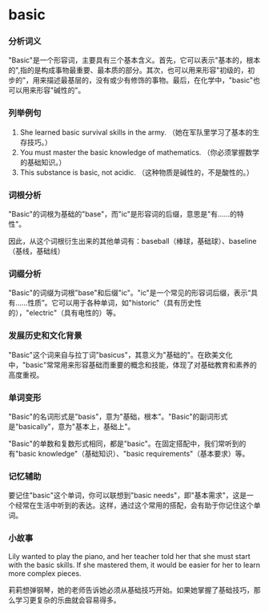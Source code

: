 # basic

### 分析词义

  

"Basic"是一个形容词，主要具有三个基本含义。首先，它可以表示"基本的，根本的",指的是构成事物最重要、最本质的部分。其次，也可以用来形容"初级的，初步的"，用来描述最基层的，没有或少有修饰的事物。最后，在化学中，"basic"也可以用来形容"碱性的"。

  

### 列举例句

  

1.  She learned basic survival skills in the army. （她在军队里学习了基本的生存技巧。）
2.  You must master the basic knowledge of mathematics. （你必须掌握数学的基础知识。）
3.  This substance is basic, not acidic. （这种物质是碱性的，不是酸性的。）

  

### 词根分析

  

"Basic"的词根为基础的"base"，而"ic"是形容词的后缀，意思是"有......的特性"。

  

因此，从这个词根衍生出来的其他单词有：baseball（棒球，基础球）、baseline（基线，基础线）

  

### 词缀分析

  

"Basic"的词缀为词根"base"和后缀"ic"。"ic"是一个常见的形容词后缀，表示“具有......性质”。它可以用于各种单词，如"historic"（具有历史性的），"electric"（具有电性的）等。

  

### 发展历史和文化背景

  

"Basic"这个词来自与拉丁词"basicus"，其意义为"基础的"。在欧美文化中，"basic"常常用来形容基础而重要的概念和技能，体现了对基础教育和素养的高度重视。

  

### 单词变形

  

"Basic"的名词形式是"basis"，意为"基础，根本"。"Basic"的副词形式是"basically"，意为"基本上，基础上"。

  

"Basic"的单数和复数形式相同，都是"basic"。在固定搭配中，我们常听到的有"basic knowledge"（基础知识）、"basic requirements"（基本要求）等。

  

### 记忆辅助

  

要记住"basic"这个单词，你可以联想到"basic needs"，即"基本需求"，这是一个经常在生活中听到的表达。这样，通过这个常用的搭配，会有助于你记住这个单词。

  

### 小故事

  

Lily wanted to play the piano, and her teacher told her that she must start with the basic skills. If she mastered them, it would be easier for her to learn more complex pieces.

  

莉莉想弹钢琴，她的老师告诉她必须从基础技巧开始。如果她掌握了基础技巧，那么学习更复杂的乐曲就会容易得多。
